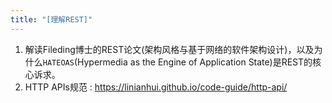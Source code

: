 ```yaml
---
title: "[理解REST]"
---
```


1. 解读Fileding博士的REST论文(架构风格与基于网络的软件架构设计)，以及为什么`HATEOAS`(Hypermedia as the Engine of Application State)是REST的核心诉求。
2. HTTP APIs规范 : https://linianhui.github.io/code-guide/http-api/
